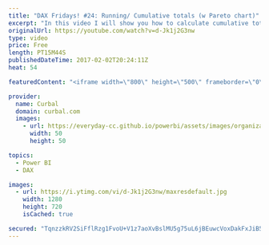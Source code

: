 ```yaml
---
title: "DAX Fridays! #24: Running/ Cumulative totals (w Pareto chart)"
excerpt: "In this video I will show you how to calculate cumulative totals or running totals with DAX/ powerpivot.  We will calculate running totals with a Date and with another column (not a date).  Link to Matt's Blog post: http://exceleratorbi.com.au/cumulative-running-total-based-on-highest-value/  Link to"
originalUrl: https://youtube.com/watch?v=d-Jk1j2G3nw
type: video
price: Free
length: PT15M44S
publishedDateTime: 2017-02-02T20:24:11Z
heat: 54

featuredContent: "<iframe width=\"800\" height=\"500\" frameborder=\"0\" src=\"https://www.youtube.com/embed/d-Jk1j2G3nw\" allow=\"accelerometer; autoplay; encrypted-media; gyroscope; picture-in-picture\" allowfullscreen></iframe>"

provider:
  name: Curbal
  domain: curbal.com
  images:
    - url: https://everyday-cc.github.io/powerbi/assets/images/organizations/curbal.com-50x50.jpg
      width: 50
      height: 50

topics:
  - Power BI
  - DAX

images:
  - url: https://i.ytimg.com/vi/d-Jk1j2G3nw/maxresdefault.jpg
    width: 1280
    height: 720
    isCached: true

secured: "TqnzzkRV2SiFflRzg1FvoU+V1z7aoXvBslMU5g75uL6jBEuwcVoxDakFxJiB5YMkGZLWxP/O/NDfHq+GvT+/lVKjd0zqr7QMym/GNgKfuM84zv7gng2j2Yt8498T+5QWq2rncZyCjxMrDmb0rPCx2oc8STqUE32+bW8pGnPGhyZ0XNm0rpeh+XGJdRsv3qC6VENsxiYxtMauSZP7WYDxBIBlac8lXbpPuwsv+0SDife/cdlEJSN4A8w8RdqbqY2AkWki70zpgLMPeA+3HFvhUgjzjrXAVoO7Z4pGSZ/MegTW/DxIRQJrvBAu2aWhhCtgBXYuYuYKv+vyBAwFU8fAGI57skSFb27j4e1Czaap6C3dO66HaGczFrVKnPYUe+c2XKYOQ4hInItt/3OFg8wY5I4pFBgKFiH2ge5PTZDFmHs=;pB6rT54t+5SKy5FIWUXelg=="
---
```


